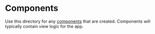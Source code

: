 # Components

Use this directory for any [components](https://angular.io/api/core/Component) that are created. Components will typically contain view logic for the app.
